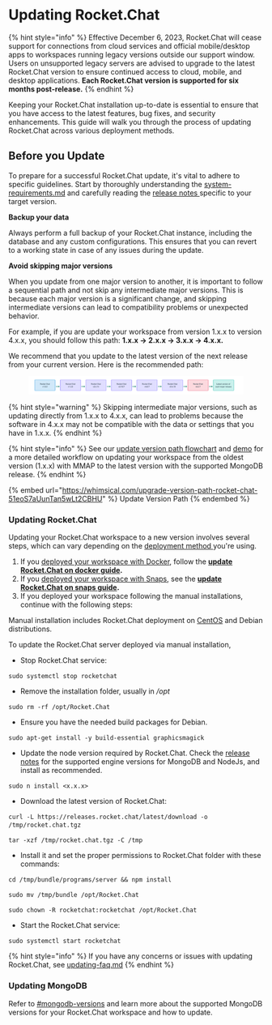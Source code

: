 # Updating Rocket.Chat

{% hint style="info" %}
Effective December 6, 2023, Rocket.Chat will cease support for connections from cloud services and official mobile/desktop apps to workspaces running legacy versions outside our support window. Users on unsupported legacy servers are advised to upgrade to the latest Rocket.Chat version to ensure continued access to cloud, mobile, and desktop applications. **Each Rocket.Chat version is supported for six months post-release.**
{% endhint %}

Keeping your Rocket.Chat installation up-to-date is essential to ensure that you have access to the latest features, bug fixes, and security enhancements. This guide will walk you through the process of updating Rocket.Chat across various deployment methods.

## Before you Update

To prepare for a successful Rocket.Chat update, it's vital to adhere to specific guidelines. Start by thoroughly understanding the [system-requirements.md](system-requirements.md "mention") and carefully reading the [release notes ](https://github.com/RocketChat/Rocket.Chat/releases)specific to your target version.&#x20;

**Backup your data**

Always perform a full backup of your Rocket.Chat instance, including the database and any custom configurations. This ensures that you can revert to a working state in case of any issues during the update.

**Avoid skipping major versions**

When you update from one major version to another, it is important to follow a sequential path and not skip any intermediate major versions. This is because each major version is a significant change, and skipping intermediate versions can lead to compatibility problems or unexpected behavior.

For example, if you are update your workspace from version 1.x.x to version 4.x.x, you should follow this path: **1.x.x -> 2.x.x -> 3.x.x -> 4.x.x.**

We recommend that you update to the latest version of the next release from your current version. Here is the recommended path:&#x20;

<figure><img src="../../.gitbook/assets/upgrade-path.png" alt=""><figcaption></figcaption></figure>

{% hint style="warning" %}
Skipping intermediate major versions, such as updating directly from 1.x.x to 4.x.x, can lead to problems because the software in 4.x.x may not be compatible with the data or settings that you have in 1.x.x.
{% endhint %}

{% hint style="info" %}
See our [update version path flowchart](https://whimsical.com/upgrade-version-path-rocket-chat-51eoS7aUunTan5wLt2CBHU) and [demo](https://www.youtube.com/watch?v=y9cLve2G8H0) for a more detailed workflow on updating your workspace from the oldest version (1.x.x) with MMAP to the latest version with the supported MongoDB release.
{% endhint %}

{% embed url="https://whimsical.com/upgrade-version-path-rocket-chat-51eoS7aUunTan5wLt2CBHU" %}
Update Version Path
{% endembed %}

### Updating Rocket.Chat

Updating your Rocket.Chat workspace to a new version involves several steps, which can vary depending on the [deployment method ](./)you're using.

1. If you [deployed your workspace with Docker](deploy-with-docker-and-docker-compose.md), follow the [**update Rocket.Chat on docker guide**](deploy-with-docker-and-docker-compose.md#updating-rocket.chat-on-docker)**.**&#x20;
2. If you [deployed your workspace with Snaps](deploy-with-snaps.md), see the [**update Rocket.Chat on snaps guide**](deploy-with-snaps.md#updating-rocket.chat-snap)**.**
3. If you deployed your workspace following the manual installations, continue with the following steps:

Manual installation includes Rocket.Chat deployment on [CentOS](additional-deployment-methods/deploy-with-centos.md) and Debian distributions.

To update the Rocket.Chat server deployed via manual installation,&#x20;

* Stop Rocket.Chat service:

```
sudo systemctl stop rocketchat
```

* Remove the installation folder, usually in _/opt_

```
sudo rm -rf /opt/Rocket.Chat
```

* Ensure you have the needed build packages for Debian.

```
sudo apt-get install -y build-essential graphicsmagick
```

* Update the node version required by Rocket.Chat. Check the [release notes](https://github.com/RocketChat/Rocket.Chat/releases) for the supported engine versions for MongoDB and NodeJs, and install as recommended.&#x20;

```
sudo n install <x.x.x>
```

* Download the latest version of Rocket.Chat:

```
curl -L https://releases.rocket.chat/latest/download -o /tmp/rocket.chat.tgz
```

```
tar -xzf /tmp/rocket.chat.tgz -C /tmp
```

* Install it and set the proper permissions to Rocket.Chat folder with these commands:

```
cd /tmp/bundle/programs/server && npm install
```

```
sudo mv /tmp/bundle /opt/Rocket.Chat
```

```
sudo chown -R rocketchat:rocketchat /opt/Rocket.Chat
```

* Start the Rocket.Chat service:

```
sudo systemctl start rocketchat
```

{% hint style="info" %}
If you have any concerns or issues with updating Rocket.Chat, see [updating-faq.md](../../resources/frequently-asked-questions/deployment-faq/updating-faq.md "mention")
{% endhint %}

### Updating MongoDB

Refer to [#mongodb-versions](../../customer-center/support-center/premium-support-plans/support-prerequisites-and-version-durability.md#mongodb-versions "mention") and learn more about the supported MongoDB versions for your Rocket.Chat workspace and how to update.

